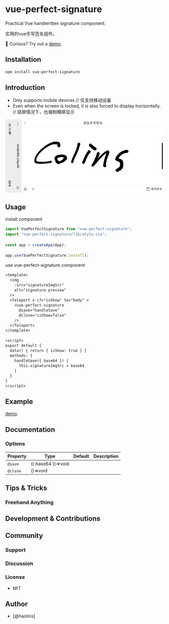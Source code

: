 # vue-perfect-signature

Practical Vue handwritten signature component.

实用的vue手写签名组件。

🔗 Curious? Try out a [demo](https://perfect-signature-play.vercel.app/#/).

## Installation

```bash
npm install vue-perfect-signature
```

## Introduction

* Only supports mobile devices
// 仅支持移动设备
* Even when the screen is locked, it is also forced to display horizontally.
// 锁屏情况下，也强制横屏显示

![Screenshot](packages/perfect-signature/assets/IMG_7056.png)

## Usage

install component
```js
import VuePerfectSignature from "vue-perfect-signature";
import "vue-perfect-signature/lib/style.css";

const app = createApp(App);

app.use(VuePerfectSignature.install);
```
use vue-perfect-signature component
```vue
<template>
  <img
    :src="signatureImgSrc"
    alt="signature preview"
  />
  <Teleport v-if="isShow" to="body" >
    <vue-perfect-signature
      @save="handleSave"
      @close="isShow=false"
    />
  </Teleport>
</template>

<script>
export default {
  data() { return { isShow: true } }
  methods: {
    handleSave({ base64 }) {
      this.signatureImgSrc = base64
    }
  }
}
</script>
```

## Example
[demo](https://perfect-signature-play.vercel.app/#/).
## Documentation

### Options
| Property           | Type     | Default | Description                                           |
| ------------------ | -------- | ------- | ----------------------------------------------------- |
| `@save`             | ({ base64 })=>void   |        |                |
| `@close`             | ()=>void   |        |                |

## Tips & Tricks

### Freehand Anything

## Development & Contributions

## Community

### Support

### Discussion

### License

- MIT

## Author

- [@haolins]
